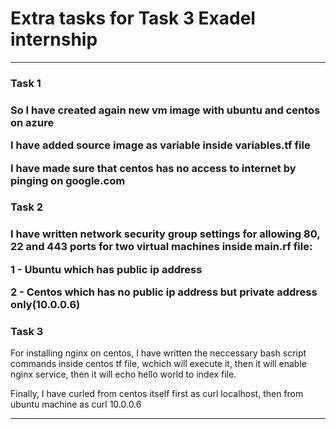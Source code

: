 <h1><b>Extra tasks for Task 3 Exadel internship</b></h1>

<hr>

<h3><b>Task 1</b><h3>

So I have created again new vm image with ubuntu and centos on azure

I have added source image as variable inside variables.tf file

I have made sure that centos has no access to internet by pinging on google.com
<h3><b>Task 2</b><h3>

I have written network security group settings for allowing 80, 22 and 443 ports for two virtual machines inside main.rf file:

1 - Ubuntu which has public ip address

2 - Centos which has no public ip address but private address only(10.0.0.6)

<h3><b>Task 3</b></h3>

For installing nginx on centos, I have written the neccessary bash script commands inside centos tf file, wchich will execute it, then it will enable nginx service, then it will echo hello world to index file.

Finally, I have curled from centos itself first as curl localhost, then from ubuntu machine as curl 10.0.0.6

<hr>
